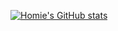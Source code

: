 [![Homie's GitHub stats](https://github-readme-stats.vercel.app/api?username=homiemace)](https://github.com/homiemace/github-readme-stats)
